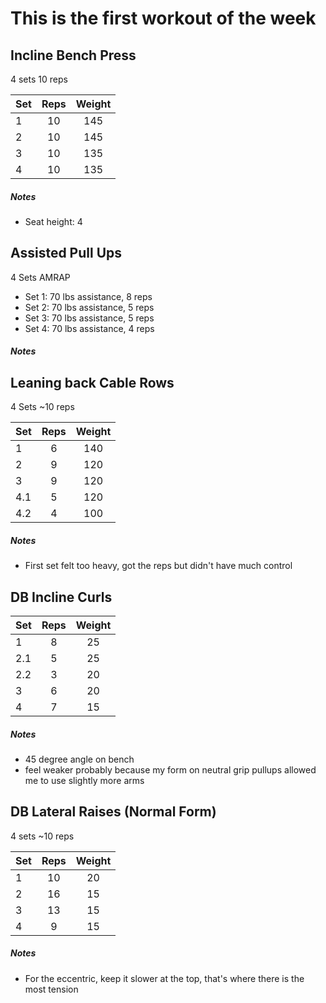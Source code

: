 # This is the first workout of the week

## Incline Bench Press
4 sets
10 reps

| Set | Reps  | Weight |
| :-  | :---: | :----: |
| 1   |  10   | 145    |
| 2   |  10   | 145    |
| 3   |  10   | 135    |
| 4   |  10   | 135    |

##### Notes
- Seat height: 4


## Assisted Pull Ups
4 Sets
AMRAP

- Set 1: 70 lbs assistance, 8 reps
- Set 2: 70 lbs assistance, 5 reps
- Set 3: 70 lbs assistance, 5 reps
- Set 4: 70 lbs assistance, 4 reps

##### Notes

## Leaning back Cable Rows
4 Sets
~10 reps

| Set | Reps  | Weight |
| :-  | :---: | :----: |
| 1   |  6    | 140    |
| 2   |  9    | 120    |
| 3   |  9    | 120    |
| 4.1 |  5    | 120    |
| 4.2 |  4   | 100    |

##### Notes
- First set felt too heavy, got the reps but didn't have much control

## DB Incline Curls

| Set | Reps  | Weight |
| :-  | :---: | :----: |
| 1   |  8    | 25     |
| 2.1 |  5    | 25     |
| 2.2 |  3    | 20     |
| 3   |  6    | 20     |
| 4   |  7    | 15     |

##### Notes
- 45 degree angle on bench
- feel weaker probably because my form on neutral grip pullups allowed me to use slightly more arms

## DB Lateral Raises (Normal Form)
4 sets
~10 reps

| Set | Reps  | Weight |
| :-  | :---: | :----: |
| 1   |  10   | 20     |
| 2   |  16   | 15     |
| 3   |  13   | 15     |
| 4   |  9    | 15     |

##### Notes
- For the eccentric, keep it slower at the top, that's where there is the most tension 